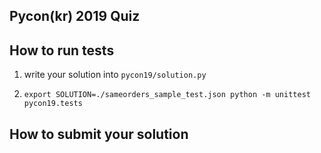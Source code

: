 Pycon(kr) 2019 Quiz
-------------------


## How to run tests

1. write your solution into `pycon19/solution.py`

2. `export SOLUTION=./sameorders_sample_test.json python -m unittest pycon19.tests`


## How to submit your solution
